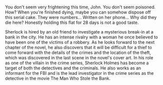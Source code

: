 <!--
title: poisoned john
order: 2
-->

<p>You don't seem very frightening this time, John. You don't seem poisoned. How? When you're finished dying,
            maybe you can somehow dispose off this serial cake. They were numbers... Written on her phone... Why did
            they die here? Honestly holding this flat for 28 days is not a good taste. </p>
          <p>Sherlock is hired by an old friend to investigate a mysterious break-in at a bank in the city. He has an
            intense rivalry with a woman he once believed to have been one of the victims of a robbery. As he looks
            forward to the next chapter of the novel, he also discovers that it will be difficult for a thief to come
            forward with the details of the crimes and the location of the theft, which was discovered in the last scene
            in the novel's cover art. In his role as one of the villain in the crime series, Sherlock Holmes has become
            a target of both the detectives and the criminals. He also works as an informant for the FBI and is the lead
            investigator in the crime series as the detective in the movie The Man Who Stole the Bank.</p>
